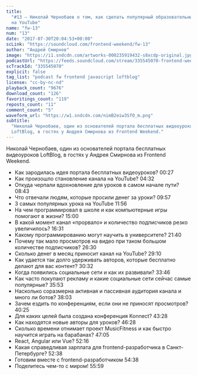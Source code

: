 ```yaml
---
title:
  "#13 – Николай Чернобаев о том, как сделать популярный образовательный проект
  на YouTube"
name: "fw-13"
num: "13"
date: "2017-07-30T20:04:53+00:00"
scLink: "https://soundcloud.com/frontend-weekend/fw-13"
author: "Андрей Смирнов"
image: "https://i1.sndcdn.com/artworks-000235919432-s8xcdp-original.jpg"
podcastUrl: "https://feeds.soundcloud.com/stream/335545070-frontend-weekend-fw-13.m4a"
scTrackId: "335545070"
explicit: false
tag_list: "podcast fw frontend javascript loftblog"
license: "cc-by-nc-nd"
playback_count: "9676"
download_count: "126"
favoritings_count: "119"
reposts_count: "11"
comment_count: "5"
waveform_url: "https://w1.sndcdn.com/nimB2eiw3SfO_m.png"
subtitle:
  "Николай Чернобаев, один из основателей портала бесплатных видеоуроков
  LoftBlog, в гостях у Андрея Смирнова из Frontend Weekend."
---
```


Николай Чернобаев, один из основателей портала бесплатных видеоуроков LoftBlog,
в гостях у Андрея Смирнова из Frontend Weekend.

- Как зародилась идея портала бесплатных видеоуроков?
  <timecode sec="27">00:27</timecode>
- Как произошло становление канала на YouTube?
  <timecode sec="272">04:32</timecode>
- Откуда черпали вдохновление для уроков в самом начале пути?
  <timecode sec="523">08:43</timecode>
- Что отвечали людям, которые просили денег за уроки?
  <timecode sec="597">09:57</timecode>
- 3 самых популярных урока на YouTube <timecode sec="716">11:56</timecode>
- На чем программировал в школе и как компьютерные игры помогают в жизни?
  <timecode sec="900">15:00</timecode>
- В какой момент канал «прорвало» и количество подписчиков резко увеличилось?
  <timecode sec="991">16:31</timecode>
- Какому программированию могут научить в университете?
  <timecode sec="1300">21:40</timecode>
- Почему так мало просмотров на видео при таком большом количестве подписчиков?
  <timecode sec="1590">26:30</timecode>
- Сколько денег в месяц приносит канал на YouTube?
  <timecode sec="1750">29:10</timecode>
- Как удается так долго удерживать авторов, которые бесплатно делают для вас
  контент? <timecode sec="1832">30:32</timecode>
- Когда появились социальные сети и как их развивали?
  <timecode sec="2026">33:46</timecode>
- Как часто покупают рекламу и какие социальные сети сейчас самые популярные?
  <timecode sec="2153">35:53</timecode>
- Насколько соразмерна активная и пассивная аудитория канала и много ли ботов?
  <timecode sec="2283">38:03</timecode>
- Зачем ездить по конференциям, если они не приносят просмотров?
  <timecode sec="2425">40:25</timecode>
- Для каких целей была создана конференция Konnect?
  <timecode sec="2608">43:28</timecode>
- Как находятся новые авторы для уроков? <timecode sec="2788">46:28</timecode>
- Сколько времени отнимает проект MusicFitness и как быстро научится играть на
  барабанах? <timecode sec="2825">47:05</timecode>
- React, Angular или Vue? <timecode sec="3136">52:16</timecode>
- Какая справедливая зарплата для frontend-разработчика в Санкт-Петербурге?
  <timecode sec="3158">52:38</timecode>
- Готовим вместе с frontend-разработчиком <timecode sec="3278">54:38</timecode>
- Поделитесь чем-то с миром! <timecode sec="3359">55:59</timecode>
